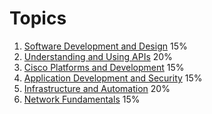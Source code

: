 # Topics

1. [Software Development and Design](1_Software_Development_and_Design/README.md) 15%
2. [Understanding and Using APIs](2_Understanding_and_Using_APIs/README.md) 20%
3. [Cisco Platforms and Development](3_Cisco_Platforms_and_Development/README.md) 15%
4. [Application Development and Security](4_Application_Developmet_and_Security/README.md) 15%
5. [Infrastructure and Automation](5_Infrastructure_and_Automation/README.md) 20%
6. [Network Fundamentals](6_Network_Fundamentals/README.md) 15%
